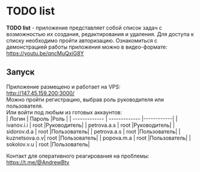 # TODO list

**TODO list** - приложение представляет собой список задач с возможностью их создания, редактирования и удаления. Для доступа к списку необходимо пройти авторизацию.
Ознакомиться с демонстрацией работы приложения можно в видео-формате:<br> 
https://youtu.be/qncMuQxiG8Y <br>

## Запуск
Приложение размещено и работает на VPS:<br>
http://147.45.159.200:3000/ <br>
Можно пройти регистрацию, выбрав роль руководителя или пользователя. <br>
Или войти под любым из готовых аккаунтов:<br>
| Логин         | Пароль        |Роль        |
| ------------- | ------------- |------------|
| ivanov.i.i    | root          |Руководитель|
| petrova.a.s   | root          |Руководитель|
| sidorov.d.a   | root          |Пользователь|
| petrova.a.s   | root          |Пользователь|
| kuznetsova.o.v| root          |Пользователь|
| popova.m.a    | root          |Пользователь|
| sokolov.v.u   | root          |Пользователь|

Контакт для оперативного реагирования на проблемы: <br>
https://t.me/@AndrewBtv <br>

